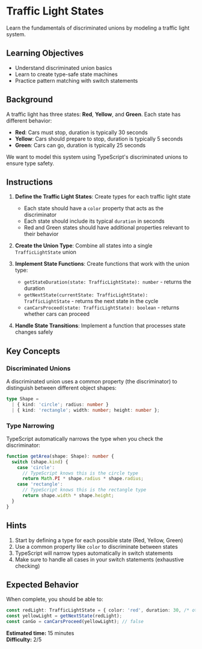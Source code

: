 # Traffic Light States

Learn the fundamentals of discriminated unions by modeling a traffic light system.

## Learning Objectives

- Understand discriminated union basics
- Learn to create type-safe state machines  
- Practice pattern matching with switch statements

## Background

A traffic light has three states: **Red**, **Yellow**, and **Green**. Each state has different behavior:

- **Red**: Cars must stop, duration is typically 30 seconds
- **Yellow**: Cars should prepare to stop, duration is typically 5 seconds  
- **Green**: Cars can go, duration is typically 25 seconds

We want to model this system using TypeScript's discriminated unions to ensure type safety.

## Instructions

1. **Define the Traffic Light States**: Create types for each traffic light state
   - Each state should have a `color` property that acts as the discriminator
   - Each state should include its typical `duration` in seconds
   - Red and Green states should have additional properties relevant to their behavior

2. **Create the Union Type**: Combine all states into a single `TrafficLightState` union

3. **Implement State Functions**: Create functions that work with the union type:
   - `getStateDuration(state: TrafficLightState): number` - returns the duration
   - `getNextState(currentState: TrafficLightState): TrafficLightState` - returns the next state in the cycle
   - `canCarsProceed(state: TrafficLightState): boolean` - returns whether cars can proceed

4. **Handle State Transitions**: Implement a function that processes state changes safely

## Key Concepts

### Discriminated Unions
A discriminated union uses a common property (the discriminator) to distinguish between different object shapes:

```typescript
type Shape = 
  | { kind: 'circle'; radius: number }
  | { kind: 'rectangle'; width: number; height: number };
```

### Type Narrowing
TypeScript automatically narrows the type when you check the discriminator:

```typescript
function getArea(shape: Shape): number {
  switch (shape.kind) {
    case 'circle':
      // TypeScript knows this is the circle type
      return Math.PI * shape.radius * shape.radius;
    case 'rectangle':
      // TypeScript knows this is the rectangle type  
      return shape.width * shape.height;
  }
}
```

## Hints

1. Start by defining a type for each possible state (Red, Yellow, Green)
2. Use a common property like `color` to discriminate between states  
3. TypeScript will narrow types automatically in switch statements
4. Make sure to handle all cases in your switch statements (exhaustive checking)

## Expected Behavior

When complete, you should be able to:

```typescript
const redLight: TrafficLightState = { color: 'red', duration: 30, /* other props */ };
const yellowLight = getNextState(redLight);
const canGo = canCarsProceed(yellowLight); // false
```

**Estimated time:** 15 minutes  
**Difficulty:** 2/5